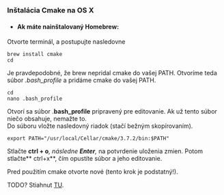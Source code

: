 ### Inštalácia Cmake na OS X

* #### Ak máte nainštalovaný Homebrew:

Otvorte terminál, a postupujte nasledovne

```termnal
brew install cmake
cd
```
Je pravdepodobné, že brew nepridal cmake do vašej PATH. Otvoríme teda súbor _.bash_profile_ a pridáme cmake do vašej PATH.

```terminal
cd
nano .bash_profile
```


Otvorí sa súbor .**bash\_profile** pripravený pre editovanie. Ak už tento súbor niečo obsahuje, nemažte to.  
Do súboru vložte nasledovný riadok \(stačí bežným skopírovaním\).

```terminal
export PATH="/usr/local/Cellar/cmake/3.7.2/bin:$PATH"
```


Stlačte **ctrl + o**_, následne _**Enter**_,_ na potvrdenie uloženia zmien. Potom stlačte** ctrl+x**, čím opustíte súbor a jeho editovanie.

Pred použitím cmake otvorte nové \(tento krok je podstatný!\).  



TODO?
Stiahnut [TU](https://cmake.org/download/).

